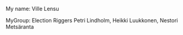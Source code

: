 My name: Ville Lensu

MyGroup: Election Riggers
Petri Lindholm, Heikki Luukkonen, Nestori Metsäranta
